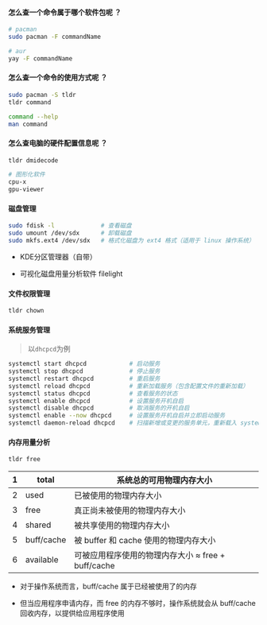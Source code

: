 #### 怎么查一个命令属于哪个软件包呢 ？

```bash
# pacman
sudo pacman -F commandName

# aur
yay -F commandName
```

#### 怎么查一个命令的使用方式呢 ？

```bash
sudo pacman -S tldr
tldr command

command --help
man command
```

#### 怎么查电脑的硬件配置信息呢 ？

```bash
tldr dmidecode

# 图形化软件
cpu-x
gpu-viewer
```

#### 磁盘管理

```bash
sudo fdisk -l             # 查看磁盘
sudo umount /dev/sdx      # 卸载磁盘
sudo mkfs.ext4 /dev/sdx   # 格式化磁盘为 ext4 格式（适用于 linux 操作系统）
```

- KDE分区管理器（自带）

- 可视化磁盘用量分析软件 filelight

#### 文件权限管理

```bash
tldr chown
```

#### 系统服务管理

> 以`dhcpcd`为例

```bash
systemctl start dhcpcd            # 启动服务
systemctl stop dhcpcd             # 停止服务
systemctl restart dhcpcd          # 重启服务
systemctl reload dhcpcd           # 重新加载服务（包含配置文件的重新加载）
systemctl status dhcpcd           # 查看服务的状态
systemctl enable dhcpcd           # 设置服务开机自启
systemctl disable dhcpcd          # 取消服务的开机自启
systemctl enable --now dhcpcd     # 设置服务开机自启并立即启动服务
systemctl daemon-reload dhcpcd    # 扫描新增或变更的服务单元，重新载入 systemd 配置
```

#### 内存用量分析

```bash
tldr free
```

| 1    | total      | 系统总的可用物理内存大小                               |
| ---- | ---------- | ------------------------------------------------------ |
| 2    | used       | 已被使用的物理内存大小                                 |
| 3    | free       | 真正尚未被使用的物理内存大小                           |
| 4    | shared     | 被共享使用的物理内存大小                               |
| 5    | buff/cache | 被 buffer 和 cache 使用的物理内存大小                  |
| 6    | available  | 可被应用程序使用的物理内存大小 ≈ free + buff/cache |

- 对于操作系统而言，buff/cache 属于已经被使用了的内存

- 但当应用程序申请内存，而 free 的内存不够时，操作系统就会从 buff/cache 回收内存，以提供给应用程序使用
